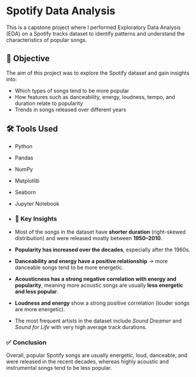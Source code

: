 # Spotify Data Analysis

This is a capstone project where I performed Exploratory Data Analysis (EDA) on a Spotify tracks dataset to identify patterns and understand the characteristics of popular songs.

## 📌 Objective

The aim of this project was to explore the Spotify dataset and gain insights into:
- Which types of songs tend to be more popular
- How features such as danceability, energy, loudness, tempo, and duration relate to popularity
- Trends in songs released over different years

## 🛠️ Tools Used

- Python
- Pandas
- NumPy
- Matplotlib
- Seaborn
- Jupyter Notebook
- ### 🔎 Key Insights

- Most of the songs in the dataset have **shorter duration** (right-skewed distribution) and were released mostly between **1950–2010**.
- **Popularity has increased over the decades**, especially after the 1960s.
- **Danceability and energy have a positive relationship** → more danceable songs tend to be more energetic.
- **Acousticness has a strong negative correlation with energy and popularity**, meaning more acoustic songs are usually **less energetic and less popular**.
- **Loudness and energy** show a strong positive correlation (louder songs are more energetic).
- The most frequent artists in the dataset include *Sound Dreamer* and *Sound for Life* with very high average track durations.

### ✅ Conclusion

Overall, popular Spotify songs are usually energetic, loud, danceable, and were released in the recent decades, whereas highly acoustic and instrumental songs tend to be less popular.
